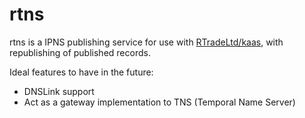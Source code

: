 # rtns

rtns is a IPNS publishing service for use with [RTradeLtd/kaas](https://github.com/RTradeLtd/kaas), with republishing of published records.

Ideal features to have in the future:

* DNSLink support
* Act as a gateway implementation to TNS (Temporal Name Server)
